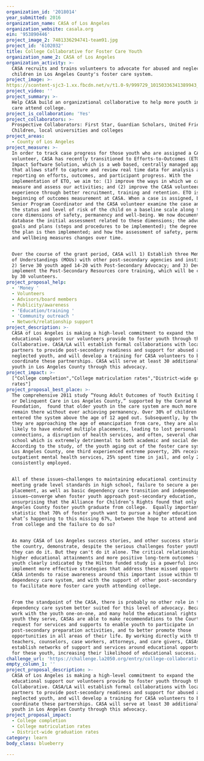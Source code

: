 ```yaml
---
organization_id: '2018014'
year_submitted: 2016
organization_name: CASA of Los Angeles
organization_website: casala.org
ein: '953890446'
project_image_2: 7481336294741-team91.jpg
project_id: '6102032'
title: College Collaborative for Foster Care Youth
organization_name_2: CASA of Los Angeles
organization_activity: >-
  CASA recruits and trains volunteers to advocate for abused and neglected
  children in Los Angeles County's foster care system.
project_image: >-
https://scontent-sjc3-1.xx.fbcdn.net/v/t1.0-9/999729_10150336341389943_1643926386_n.jpg?_nc_cat=106&oh=b55868733d503ff1d9aa20ba14119629&oe=5C5D0F60
project_video: ''
project_summary: >-
  Help CASA build an organizational collaborative to help more youth in foster
  care attend college.
project_is_collaboration: 'Yes'
project_collaborators: >-
  Prospective Collaborators: First Star, Guardian Scholars, United Friends of
  Children, local universities and colleges
project_areas:
  - County of Los Angeles
project_measure: >-
  In order to track case progress for those youth who are assigned a CASA
  volunteer, CASA has recently transitioned to Efforts­-to­-Outcomes (ETO)
  Impact Software Solution, which is a web­ based, centrally managed application
  that allows staff to capture and review real­ time data for analysis and
  reporting on efforts, outcomes, and participant progress. With the
  implementation of ETO, we aim to: (1) improve the ways in which we capture,
  measure and assess our activities; and (2) improve the CASA volunteer
  experience through better recruitment, training and retention. ETO is the
  beginning of outcomes measurement at CASA. When a case is assigned, both the
  Senior Program Coordinator and the CASA volunteer examine the case and rate
  the status and level of risk of the child on a baseline scale along the three
  core dimensions of safety, permanency and well-­being. We now document in the
  database the initial assessment related to these dimensions; the advocacy
  goals and plans (steps and procedures to be implemented); the degree to which
  the plan is then implemented; and how the assessment of safety, permanency,
  and well­being measures changes over time. 


  Over the course of the grant period, CASA will 1) Establish three Memorandum
  of Understandings (MOUs) with other post­-secondary agencies and institutions;
  2) Serve 30 youth aged 14­-20 with Post-Secondary Advocacy; and 3) Develop and
  implement the Post­-Secondary Resources core training, which will be completed
  by 30 volunteers.
project_proposal_help:
  - 'Money '
  - Volunteers
  - Advisors/board members
  - Publicity/awareness
  - 'Education/training '
  - 'Community outreach '
  - Network/relationship support
project_description: >-
  CASA of Los Angeles is making a high-level commitment to expand the
  educational support our volunteers provide to foster youth through the College
  Collaborative. CASA/LA will establish formal collaborations with local
  partners to provide post-secondary readiness and support for abused and
  neglected youth, and will develop a training for CASA volunteers to better
  coordinate these partnerships. CASA will serve at least 30 additional foster
  youth in Los Angeles County through this advocacy.
project_impact: >-
  ["College completion","College matriculation rates","District-wide graduation
  rates"]
project_proposal_best_place: >-
  The comprehensive 2011 study “Young Adult Outcomes of Youth Exiting Dependent
  or Delinquent Care in Los Angeles County,” supported by the Conrad N. Hilton
  Foundation,  found that older youth in the care system are much more likely to
  remain there without ever achieving permanency. Over 30% of children who
  entered the system above the age of 12 aged out. Subsequently, by the time
  they are approaching the age of emancipation from care, they are also more
  likely to have endured multiple placements, leading to lost personal
  connections, a disruption of health services, and often, several changes in
  school which is extremely detrimental to both academic and social development.
  According to the study, of the youth aging out of the foster care system in
  Los Angeles County, one third experienced extreme poverty, 20% received
  outpatient mental health services, 25% spent time in jail, and only 25% were
  consistently employed. 


  All of these issues—challenges to maintaining educational continuity and
  meeting grade level standards in high school, failure to secure a permanent
  placement, as well as basic dependency care transition and independent living
  issues—converge when foster youth approach post-secondary education, so it is
  unsurprising that the Alliance for Children’s Rights found that only 3% of Los
  Angeles County foster youth graduate from college.  Equally important is the
  statistic that 70% of foster youth want to pursue a higher education. So
  what’s happening to this missing 67%, between the hope to attend and graduate
  from college and the failure to do so?


  As many CASA of Los Angeles success stories, and other success stories around
  the country, demonstrate, despite the serious challenges foster youth face,
  they can do it. But they can't do it alone. The critical relationship between
  higher educational attainments and more positive long-term outcomes for foster
  youth clearly indicated by the Hilton funded study is a powerful incentive to
  implement more effective strategies that address these missed opportunities.
  CASA intends to raise awareness around this important issue within the
  dependency care system, and with the support of other post-secondary programs,
  to facilitate more foster care youth attending college. 


  From the standpoint of the CASA, there is probably no other role in the
  dependency care system better suited for this level of advocacy. Because CASAs
  work with the youth one-on-one, and many hold the educational rights of the
  youth they serve, CASAs are able to make recommendations to the Court to
  request for services and supports to enable youth to participate in
  post-secondary preparation activities, and to better promote those
  opportunities in all areas of their life. By working directly with the youth’s
  teachers, counselors, case workers, attorneys, and care givers, CASAs help
  establish networks of support and services around educational opportunities
  for these youth, increasing their likelihood of educational success.
challenge_url: 'https://challenge.la2050.org/entry/college-collaborative-for-foster-care-youth'
empty_column_1: ''
project_proposal_description: >-
  CASA of Los Angeles is making a high-level commitment to expand the
  educational support our volunteers provide to foster youth through the College
  Collaborative. CASA/LA will establish formal collaborations with local
  partners to provide post-secondary readiness and support for abused and
  neglected youth, and will develop a training for CASA volunteers to better
  coordinate these partnerships. CASA will serve at least 30 additional foster
  youth in Los Angeles County through this advocacy.
project_proposal_impact:
  - College completion
  - College matriculation rates
  - District-wide graduation rates
category: learn
body_class: blueberry

---
```

